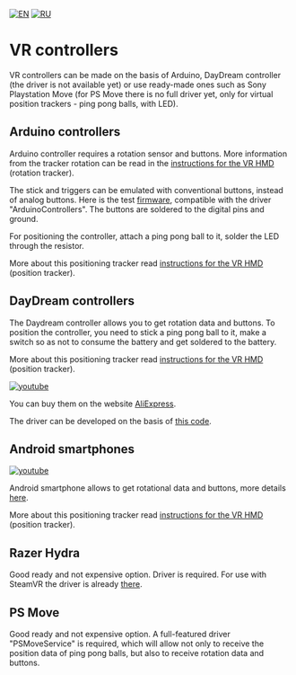 ﻿[![EN](https://user-images.githubusercontent.com/9499881/33184537-7be87e86-d096-11e7-89bb-f3286f752bc6.png)](https://github.com/TrueOpenVR/TrueOpenVR-DIY/blob/master/Controllers/Controllers.md) 
[![RU](https://user-images.githubusercontent.com/9499881/27683795-5b0fbac6-5cd8-11e7-929c-057833e01fb1.png)](https://github.com/TrueOpenVR/TrueOpenVR-DIY/blob/master/Controllers/Controllers.RU.md) 
# VR controllers
VR controllers can be made on the basis of Arduino, DayDream controller (the driver is not available yet) or use ready-made ones such as Sony Playstation Move (for PS Move there is no full driver yet, only for virtual position trackers - ping pong balls, with LED).

## Arduino controllers
Arduino controller requires a rotation sensor and buttons. More information from the tracker rotation can be read in the [instructions for the VR HMD](https://github.com/TrueOpenVR/TrueOpenVR-DIY/blob/master/HMD/HMD.md) (rotation tracker).

The stick and triggers can be emulated with conventional buttons, instead of analog buttons. Here is the test [firmware](https://github.com/TrueOpenVR/TrueOpenVR-DIY/blob/master/Controllers/Arduino/Controller.ino), compatible with the driver "ArduinoControllers". The buttons are soldered to the digital pins and ground.

For positioning the controller, attach a ping pong ball to it, solder the LED through the resistor. 

More about this positioning tracker read [instructions for the VR HMD](https://github.com/TrueOpenVR/TrueOpenVR-DIY/blob/master/HMD/HMD.md) (position tracker).

## DayDream controllers
The Daydream controller allows you to get rotation data and buttons. To position the controller, you need to stick a ping pong ball to it, make a switch so as not to consume the battery and get soldered to the battery. 

More about this positioning tracker read [instructions for the VR HMD](https://github.com/TrueOpenVR/TrueOpenVR-DIY/blob/master/HMD/HMD.md) (position tracker).

[![youtube](https://user-images.githubusercontent.com/9499881/44265935-ae8b4b00-a239-11e8-85fa-006f29f58c82.gif)](https://youtu.be/jtABXvqChHU)

You can buy them on the website [AliExpress](http://ali.pub/2ph4hr). 

The driver can be developed on the basis of [this code](https://github.com/gb2111/Access-GearVR-Controller-from-PC).

## Android smartphones
[![youtube](https://user-images.githubusercontent.com/9499881/44266133-7b958700-a23a-11e8-98bb-af64a35c7ecb.gif)](https://youtu.be/4V1yee-_5PA)

Android smartphone allows to get rotational data and buttons, more details [here](https://github.com/TrueOpenVR/TrueOpenVR-Drivers/tree/master/C%2B%2B/AndroidControllers). 

More about this positioning tracker read [instructions for the VR HMD](https://github.com/TrueOpenVR/TrueOpenVR-DIY/blob/master/HMD/HMD.md) (position tracker).

## Razer Hydra
Good ready and not expensive option. Driver is required. For use with SteamVR the driver is already [there](https://store.steampowered.com/app/491380/SteamVR_Driver_for_Razer_Hydra/).

## PS Move
Good ready and not expensive option. A full-featured driver "PSMoveService" is required, which will allow not only to receive the position data of ping pong balls, but also to receive rotation data and buttons.